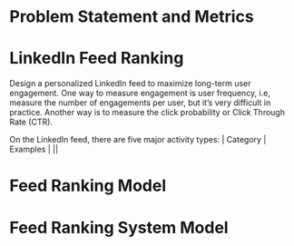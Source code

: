 # Problem Statement and Metrics

# LinkedIn Feed Ranking

Design a personalized LinkedIn feed to maximize long-term user engagement. One way to measure engagement is user frequency, i.e, measure the number of engagements per user, but it’s very difficult in practice. Another way is to measure the click probability or Click Through Rate (CTR).

On the LinkedIn feed, there are five major activity types:
| Category | Examples |
||

# Feed Ranking Model

# Feed Ranking System Model
